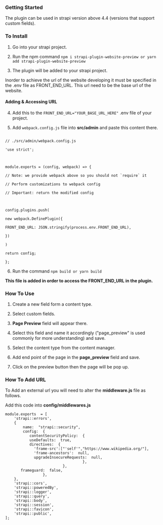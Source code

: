 
### Getting Started

  

The plugin can be used in strapi version above 4.4 (versions that support custom fields).

  
  

### To Install

  

1. Go into your strapi project.

2. Run the npm command ```npm i strapi-plugin-website-preview or yarn add strapi-plugin-website-preview```

3. The plugin will be added to your strapi project.

  

Inorder to achieve the url of the website developing it must be specified in the .env file as FRONT_END_URL. This url need to be the base url of the website.

  

#### Adding & Accessing URL

  

4. Add this to the ```FRONT_END_URL="YOUR_BASE_URL_HERE"``` .env file of your project.

5. Add ```webpack.config.js``` file into **src/admin** and paste this content there.

```

// ./src/admin/webpack.config.js

'use strict';

  

module.exports = (config, webpack) => {

// Note: we provide webpack above so you should not `require` it

// Perform customizations to webpack config

// Important: return the modified config

  

config.plugins.push(

new webpack.DefinePlugin({

FRONT_END_URL: JSON.stringify(process.env.FRONT_END_URL),

})

)

return config;

};

```

6. Run the command ```npm build or yarn build```

  

**This file is added in order to access the FRONT_END_URL in the plugin.**

  

### How To Use

  

1. Create a new field form a content type.

2. Select custom fields.

3.  **Page Preview** field will appear there.

4. Select this field and name it accordingly ("page_preview" is used commonly for more understanding) and save.

5. Select the content type from the content manager.

6. Add end point of the page in the **page_preview** field and save.

7. Click on the preview button then the page will be pop up.

### How To Add URL

To Add an external url you will need to alter the **middleware.js** file as follows.

Add this code into   **config/middlewares.js**

```
module.exports  = [
    'strapi::errors',
    {
        name:  "strapi::security",
        config:  {
           contentSecurityPolicy:  {
           useDefaults:  true,
           directives:  {
             'frame-src':["'self'","https://www.wikipedia.org/"],
             'frame-ancestors':  null,
             upgradeInsecureRequests:  null,
                                   },
                          },
       frameguard:  false,
                 },
    },
    'strapi::cors',
    'strapi::poweredBy',
    'strapi::logger',
    'strapi::query',
    'strapi::body',
    'strapi::session',
    'strapi::favicon',
    'strapi::public',
];
```